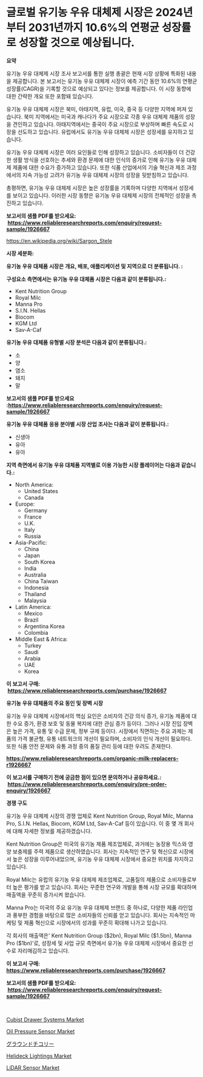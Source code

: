 <p><h1>글로벌 유기농 우유 대체제 시장은 2024년부터 2031년까지 10.6%의 연평균 성장률로 성장할 것으로 예상됩니다.</h1></p><p><strong>요약</strong></p>
<p><p>유기농 우유 대체제 시장 조사 보고서를 통한 실행 총괄은 현재 시장 상황에 특화된 내용을 제공합니다. 본 보고서는 유기농 우유 대체제 시장이 예측 기간 동안 10.6%의 연평균 성장률(CAGR)을 기록할 것으로 예상되고 있다는 정보를 제공합니다. 이 시장 동향에 대한 간략한 개요 또한 포함돼 있습니다.</p><p>유기농 우유 대체제 시장은 북미, 아태지역, 유럽, 미국, 중국 등 다양한 지역에 퍼져 있습니다. 북미 지역에서는 미국과 캐나다가 주요 시장으로 각종 우유 대체제 제품의 성장을 견인하고 있습니다. 아태지역에서는 중국이 주요 시장으로 부상하며 빠른 속도로 시장을 선도하고 있습니다. 유럽에서도 유기농 우유 대체제 시장은 성장세를 유지하고 있습니다.</p><p>유기농 우유 대체제 시장은 여러 요인들로 인해 성장하고 있습니다. 소비자들이 더 건강한 생활 방식을 선호하는 추세와 환경 문제에 대한 인식의 증가로 인해 유기농 우유 대체제 제품에 대한 수요가 증가하고 있습니다. 또한 식품 산업에서의 기술 혁신과 제조 과정에서의 지속 가능성 고려가 유기농 우유 대체제 시장의 성장을 뒷받침하고 있습니다.</p><p>총평하면, 유기농 우유 대체제 시장은 높은 성장률을 기록하며 다양한 지역에서 성장세를 보이고 있습니다. 이러한 시장 동향은 유기농 우유 대체제 시장의 전체적인 성장을 촉진하고 있습니다.</p></p>
<p><strong>보고서의 샘플 PDF를 받으세요: &nbsp;<a href="https://www.reliableresearchreports.com/enquiry/request-sample/1926667">https://www.reliableresearchreports.com/enquiry/request-sample/1926667</a></strong></p>
<p><a href="https://en.wikipedia.org/wiki/Sargon_Stele">https://en.wikipedia.org/wiki/Sargon_Stele</a></p>
<p><strong>시장 세분화:</strong></p>
<p><strong> 유기농 우유 대체품 시장은 개요, 배포, 애플리케이션 및 지역으로 더 분류됩니다. :</strong></p>
<p><strong>구성요소 측면에서는 유기농 우유 대체품 시장은 다음과 같이 분류됩니다.:</strong></p>
<p><ul><li>Kent Nutrition Group</li><li>Royal Milc</li><li>Manna Pro</li><li>S.I.N. Hellas</li><li>Biocom</li><li>KGM Ltd</li><li>Sav-A-Caf</li></ul></p>
<p><strong> 유기농 우유 대체품 유형별 시장 분석은 다음과 같이 분류됩니다.:</strong></p>
<p><ul><li>소</li><li>양</li><li>염소</li><li>돼지</li><li>말</li></ul></p>
<p><strong>보고서의 샘플 PDF를 받으세요 :<a href="https://www.reliableresearchreports.com/enquiry/request-sample/1926667">https://www.reliableresearchreports.com/enquiry/request-sample/1926667</a></strong></p>
<p><strong> 유기농 우유 대체품 응용 분야별 시장 산업 조사는 다음과 같이 분류됩니다.:</strong></p>
<p><ul><li>신생아</li><li>유아</li><li>유아</li></ul></p>
<p><strong>지역 측면에서 유기농 우유 대체품 지역별로 이용 가능한 시장 플레이어는 다음과 같습니다.:</strong></p>
<p><ul>
    <li>
        North America:
        <ul>
            <li>United States</li>
            <li>Canada</li>
        </ul>
    </li>
    <li>
        Europe:
        <ul>
            <li>Germany</li>
            <li>France</li>
            <li>U.K.</li>
            <li>Italy</li>
            <li>Russia</li>
        </ul>
    </li>
    <li>
        Asia-Pacific:
        <ul>
            <li>China</li>
            <li>Japan</li>
            <li>South Korea</li>
            <li>India</li>
            <li>Australia</li>
            <li>China Taiwan</li>
            <li>Indonesia</li>
            <li>Thailand</li>
            <li>Malaysia</li>
        </ul>
    </li>
    <li>
        Latin America:
        <ul>
            <li>Mexico</li>
            <li>Brazil</li>
            <li>Argentina Korea</li>
            <li>Colombia</li>
        </ul>
    </li>
    <li>
        Middle East & Africa:
        <ul>
            <li>Turkey</li>
            <li>Saudi</li>
            <li>Arabia</li>
            <li>UAE</li>
            <li>Korea</li>
        </ul>
    </li>
    </ul></p>
<p><strong>이 보고서 구매: &nbsp;<a href="https://www.reliableresearchreports.com/purchase/1926667">https://www.reliableresearchreports.com/purchase/1926667</a></strong></p>
<p><strong>유기농 우유 대체품의 주요 동인 및 장벽 시장</strong></p>
<p><p>유기농 우유 대체제 시장에서의 핵심 요인은 소비자의 건강 의식 증가, 유기농 제품에 대한 수요 증가, 환경 보호 및 동물 복지에 대한 관심 증가 등이다. 그러나 시장 진입 장벽은 높은 가격, 유통 및 수급 문제, 정부 규제 등이다. 시장에서 직면하는 주요 과제는 제품의 가격 불균형, 유통 네트워크의 개선이 필요하며, 소비자의 인식 개선이 필요하다. 또한 식품 안전 문제와 유통 과정 중의 품질 관리 등에 대한 우려도 존재한다.</p></p>
<p><strong><a href="https://www.reliableresearchreports.com/organic-milk-replacers-r1926667">https://www.reliableresearchreports.com/organic-milk-replacers-r1926667</a></strong></p>
<p><strong>이 보고서를 구매하기 전에 궁금한 점이 있으면 문의하거나 공유하세요.: &nbsp;<a href="https://www.reliableresearchreports.com/enquiry/pre-order-enquiry/1926667">https://www.reliableresearchreports.com/enquiry/pre-order-enquiry/1926667</a></strong></p>
<p><strong>경쟁 구도</strong></p>
<p><p>유기농 우유 대체제 시장의 경쟁 업체로 Kent Nutrition Group, Royal Milc, Manna Pro, S.I.N. Hellas, Biocom, KGM Ltd, Sav-A-Caf 등이 있습니다. 이 중 몇 개 회사에 대해 자세한 정보를 제공하겠습니다.</p><p>Kent Nutrition Group은 미국의 유기농 제품 제조업체로, 과거에는 농장용 믹스와 영양 보충제를 주력 제품으로 생산하였습니다. 회사는 지속적인 연구 및 혁신으로 시장에서 높은 성장을 이루어내었으며, 유기농 우유 대체제 시장에서 중요한 위치를 차지하고 있습니다.</p><p>Royal Milc는 유럽의 유기농 우유 대체제 제조업체로, 고품질의 제품으로 소비자들로부터 높은 평가를 받고 있습니다. 회사는 꾸준한 연구와 개발을 통해 시장 규모를 확대하며 매출액을 꾸준히 증가시켜 왔습니다.</p><p>Manna Pro는 미국의 주요 유기농 우유 대체제 브랜드 중 하나로, 다양한 제품 라인업과 풍부한 경험을 바탕으로 많은 소비자들의 신뢰를 얻고 있습니다. 회사는 지속적인 마케팅 및 제품 혁신으로 시장에서의 성과를 꾸준히 확대해 나가고 있습니다.</p><p>각 회사의 매출액은' Kent Nutrition Group ($2bn), Royal Milc ($1.5bn), Manna Pro ($1bn)'로, 성장세 및 사업 규모 측면에서 유기농 우유 대체제 시장에서 중요한 선수로 자리매김하고 있습니다.</p></p>
<p><strong>이 보고서 구매: &nbsp; <a href="https://www.reliableresearchreports.com/purchase/1926667">https://www.reliableresearchreports.com/purchase/1926667</a></strong></p>
<p><strong>보고서의 샘플 PDF를 받으세요: &nbsp;<a href="https://www.reliableresearchreports.com/enquiry/request-sample/1926667">https://www.reliableresearchreports.com/enquiry/request-sample/1926667</a></strong><strong></strong></p>
<p>&nbsp;</p>
<p><p><a href="https://medium.com/@samantha.welch56767/cubist-drawer-systems-market-global-market-share-and-ranking-overall-sales-and-demand-forecast-4cb2a2653b17">Cubist Drawer Systems Market</a></p><p><a href="https://github.com/waylose1223/Market-Research-Report-List-1/blob/main/oil-pressure-sensor-market.md">Oil Pressure Sensor Market</a></p><p><a href="https://medium.com/@ridleydamion/%E3%82%B0%E3%83%A9%E3%83%B3%E3%83%89%E3%83%81%E3%82%B3%E3%83%AA%E5%B8%82%E5%A0%B4%E3%81%AE%E4%BA%88%E6%B8%AC-%E5%B8%82%E5%A0%B4%E5%8B%95%E5%90%91-%E5%BD%B1%E9%9F%BF%E5%88%86%E6%9E%90-2024%E5%B9%B4-2031%E5%B9%B4-7d3adfe4dc8e">グラウンドチコリー</a></p><p><a href="https://medium.com/@marcoshoppe2023/helideck-lightings-market-a-global-and-regional-analysis-focus-on-region-country-level-62801043978a">Helideck Lightings Market</a></p><p><a href="https://issuu.com/reportprime-2/docs/lidar-sensor-market-size-2030.pptx">LiDAR Sensor Market</a></p></p>